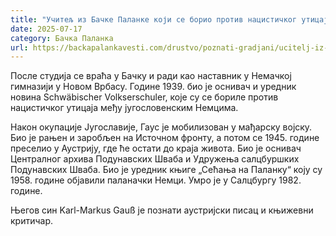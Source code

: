```yaml
---
title: "Учитељ из Бачке Паланке који се борио против нацистичког утицаја"
date: 2025-07-17
category: Бачка Паланка
url: https://backapalankavesti.com/drustvo/poznati-gradjani/ucitelj-iz-backe-palanke-koji-se-borio-protiv-nacistickog-uticaja/
---
```


После студија се враћа у Бачку и ради као наставник у Немачкој гимназији у Новом Врбасу. Године 1939. био је оснивач и уредник новина Schwäbischer Volkserschuler, које су се бориле против нацистичког утицаја међу југословенским Немцима.

Након окупације Југославије, Гаус је мобилизован у мађарску војску. Био је рањен и заробљен на Источном фронту, а потом се 1945. године преселио у Аустрију, где ће остати до краја живота. Био је оснивач Централног архива Подунавских Шваба и Удружења салцбуршких Подунавских Шваба. Био је уредник књиге „Сећања на Паланку“ коју су 1958. године објавили паланачки Немци. Умро је у Салцбургу 1982. године.

Његов син Karl-Markus Gauß је познати аустријски писац и књижевни критичар.
